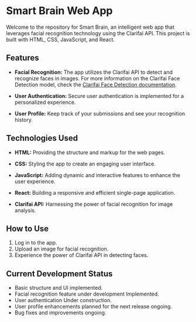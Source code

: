 # Smart Brain Web App

Welcome to the repository for Smart Brain, an intelligent web app that leverages facial recognition technology using the Clarifai API. This project is built with HTML, CSS, JavaScript, and React.

## Features

- **Facial Recognition:** The app utilizes the Clarifai API to detect and recognize faces in images. For more information on the Clarifai Face Detection model, check the [Clarifai Face Detection documentation](https://clarifai.com/clarifai/main/models/face-detection).

- **User Authentication:** Secure user authentication is implemented for a personalized experience.

- **User Profile:** Keep track of your submissions and see your recognition history.

## Technologies Used

- **HTML:** Providing the structure and markup for the web pages.

- **CSS:** Styling the app to create an engaging user interface.

- **JavaScript:** Adding dynamic and interactive features to enhance the user experience.

- **React:** Building a responsive and efficient single-page application.

- **Clarifai API:** Harnessing the power of facial recognition for image analysis.

## How to Use

1. Log in to the app.
2. Upload an image for facial recognition.
3. Experience the power of Clarifai API in detecting faces.

## Current Development Status

- Basic structure and UI implemented.
- Facial recognition feature under development Implemented. 
- User authentication Under construction.
- User profile enhancements planned for the next release ongoing. 
- Bug fixes and improvements ongoing.


